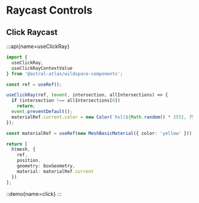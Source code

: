 # Raycast Controls

## Click Raycast

:::api{name=useClickRay}
```ts
import {
  useClickRay,
  useClickRayContextValue
} from '@astral-atlas/wildspace-components';
```

```ts
const ref = useRef();

useClickRay(ref, (event, intersection, allIntersections) => {
  if (intersection !== allIntersections[0])
    return;
  event.preventDefault();
  materialRef.current.color = new Color(`hsl(${Math.random() * 255}, 75%, 75%)`)
});

const materialRef = useRef(new MeshBasicMaterial({ color: 'yellow' }))

return [
  h(mesh, {
    ref,
    position,
    geometry: boxGeometry,
    material: materialRef.current
  })
];
```

::demo{name=click}
:::